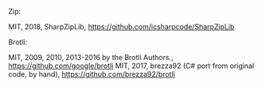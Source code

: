 Zip:

MIT, 2018,  SharpZipLib, https://github.com/icsharpcode/SharpZipLib

Brotli:

MIT, 2009, 2010, 2013-2016 by the Brotli Authors., https://github.com/google/brotli
MIT, 2017, brezza92 (C# port from original code, by hand), https://github.com/brezza92/brotli



